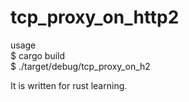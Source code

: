 # tcp_proxy_on_http2


usage  
 $ cargo build  
 $ ./target/debug/tcp_proxy_on_h2  

It is written for rust learning.



